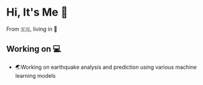 # Hi, It's Me  👋
From 🇸🇬, living in 🗾


## Working on 💻
- 🌏Working on earthquake analysis and prediction using various machine learning models 




